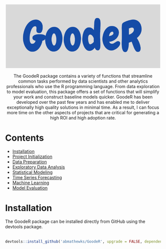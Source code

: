 
<p align = "center">
  <img width = "500" src = "https://github.com/abmathewks/GoodeR/blob/main/images/Logo.png">
</p>

<p align = "center">
  The GoodeR package contains a variety of functions that streamline common tasks performed by data scientists and
  other analytics professionals who use the R programming language. From data exploration to model evaluation, this 
  package offers a set of functions that will simplify your work and construct baseline models quicker. GoodeR has 
  been developed over the past few years and has enabled me to deliver exceptionally high quality solutions in minimal 
  time. As a result, I can focus more time on the other aspects of projects that are critical for generating a high ROI 
  and high adoption rate.
</p>


# Contents

- [Installation](#installation)
- [Project Initialization](#project-initialization)
- [Data Preparation](#data-preparation)
- [Exploratory Data Analysis](#exploratory-data-analysis)
- [Statistical Modeling](#statistical-modeling)
- [Time Series Forecasting](#time-series-forecasting)
- [Machine Learning](#machine-learning)
- [Model Evaluation](#model-evaluation)


# Installation

The GoodeR package can be installed directly from GitHub using the devtools package. 

```r

devtools::install_github('abmathewks/GoodeR', upgrade = FALSE, dependencies = TRUE, force = TRUE)

```




